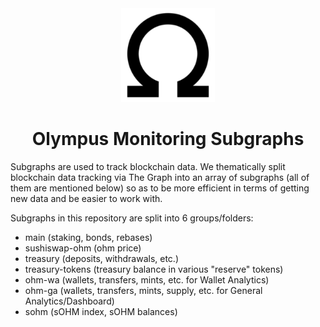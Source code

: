 <div align="center">
  <a href="https://app.olympusdao.finance/#/dashboard" target="_blank">
    <img width="150" src="./__img/android-chrome-192x192.png">
  </a>
  <h1>Olympus Monitoring Subgraphs</h1>
</div>

Subgraphs are used to track blockchain data. We thematically split blockchain data tracking via The Graph into an array of subgraphs (all of them are mentioned below) so as to be more efficient in terms of getting new data and be easier to work with.

Subgraphs in this repository are split into 6 groups/folders:
<ul>
<li>main (staking, bonds, rebases)</li>
<li>sushiswap-ohm (ohm price)</li>
<li>treasury (deposits, withdrawals, etc.)</li>
<li>treasury-tokens (treasury balance in various "reserve" tokens)</li>
<li>ohm-wa (wallets, transfers, mints, etc. for Wallet Analytics)</li>
<li>ohm-ga (wallets, transfers, mints, supply, etc. for General Analytics/Dashboard)</li>
<li>sohm (sOHM index, sOHM balances)</li>
</ul>